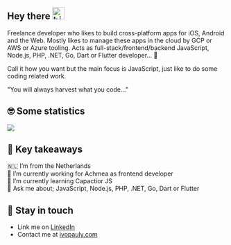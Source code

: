 <!-- # [![ivopauly_header](https://raw.githubusercontent.com/ivopauly/ivopauly/main/github_header.png)](https://ivopauly.com) -->

## Hey there <img src="https://user-images.githubusercontent.com/1303154/88677602-1635ba80-d120-11ea-84d8-d263ba5fc3c0.gif" width="28px" alt="hi">

Freelance developer who likes to build cross-platform apps for iOS, Android and the Web. Mostly likes to manage these apps in the cloud by GCP or AWS or Azure tooling. Acts as full-stack/frontend/backend JavaScript, Node.js, PHP, .NET, Go, Dart or Flutter developer... :rocket:

Call it how you want but the main focus is JavaScript, just like to do some coding related work.

"You will always harvest what you code…"

## 🤓  Some statistics

<!-- <a href="https://github.com/anuraghazra/github-readme-stats" target="_blank">
  <img align="center" src="https://github-readme-stats.vercel.app/api?username=ivopauly" />
</a> -->
<a href="https://github.com/ivopauly/github-readme-stats" target="_blank">
  <img align="center" src="https://github-readme-stats.vercel.app/api/top-langs/?username=ivopauly&langs_count=6&layout=compact" />
</a>

## 🤔	Key takeaways

🇳🇱 I’m from the Netherlands   
🔭 I’m currently working for Achmea as frontend developer   
🌱 I’m currently learning Capactior JS   
💬 Ask me about; JavaScript, Node.js, PHP, .NET, Go, Dart or Flutter   

## :link:	Stay in touch

* Link me on [LinkedIn](https://www.linkedin.com/in/ivopauly/)  
* Contact me at [ivopauly.com](https://www.ivopauly.com)
